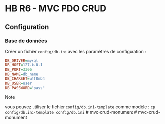 # HB R6 - MVC PDO CRUD

## Configuration

### Base de données

Créer un fichier `config/db.ini` avec les paramètres de configuration : 
```ini
DB_DRIVER=mysql
DB_HOST=127.0.0.1
DB_PORT=3306
DB_NAME=db_name
DB_CHARSET=utf8mb4
DB_USER=user
DB_PASSWORD="pass"
```
> [!NOTE]
> vous pouvez utiliser le fichier `config/db.ini-template` comme modèle : 
>`cp config/db.ini-template config/db.ini`
#   m v c - c r u d - m o n u m e n t 
 
 #   m v c - c r u d - m o n u m e n t 
 
 
